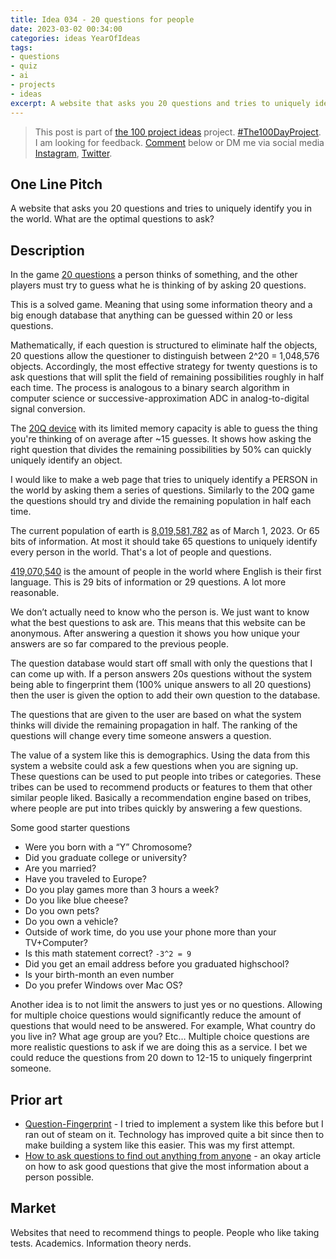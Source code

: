 ```yaml
---
title: Idea 034 - 20 questions for people
date: 2023-03-02 00:34:00
categories: ideas YearOfIdeas
tags: 
- questions
- quiz
- ai
- projects
- ideas
excerpt: A website that asks you 20 questions and tries to uniquely identify you in the world What are the optimal questions to ask?
---
```


> This post is part of [the 100 project ideas](/projects/2023-100-ideas/) project. [#The100DayProject](https://www.the100dayproject.org/). I am looking for feedback. <a href='#utterances-comments'>Comment</a> below or DM me via social media <a href="https://instagram.com/funvill" rel="nofollow noopener noreferrer"><i class="fab fa-fw fa-instagram" aria-hidden="true"></i><span class="label">Instagram</span></a>, <a href="https://twitter.com/funvill" rel="nofollow noopener noreferrer"><i class="fab fa-fw fa-twitter" aria-hidden="true"></i><span class="label">Twitter</span></a>.

## One Line Pitch

A website that asks you 20 questions and tries to uniquely identify you in the world. What are the optimal questions to ask?

## Description

In the game [20 questions](https://en.wikipedia.org/wiki/Twenty_questions) a person thinks of something, and the other players must try to guess what he is thinking of by asking 20 questions.

This is a solved game. Meaning that using some information theory and a big enough database that anything can be guessed within 20 or less questions.

Mathematically, if each question is structured to eliminate half the objects, 20 questions allow the questioner to distinguish between 2^20 = 1,048,576 objects. Accordingly, the most effective strategy for twenty questions is to ask questions that will split the field of remaining possibilities roughly in half each time. The process is analogous to a binary search algorithm in computer science or successive-approximation ADC in analog-to-digital signal conversion.

The [20Q device](https://en.wikipedia.org/wiki/20Q) with its limited memory capacity is able to guess the thing you're thinking of on average after ~15 guesses. It shows how asking the right question that divides the remaining possibilities by 50% can quickly uniquely identify an object.

I would like to make a web page that tries to uniquely identify a PERSON in the world by asking them a series of questions. Similarly to the 20Q game the questions should try and divide the remaining population in half each time.

The current population of earth is [8,019,581,782](https://www.worldometers.info/world-population/) as of March 1, 2023. Or 65 bits of information. At most it should take 65 questions to uniquely identify every person in the world. That's a lot of people and questions.

[419,070,540](https://en.wikipedia.org/wiki/List_of_countries_by_English-speaking_population) is the amount of people in the world where English is their first language. This is 29 bits of information or 29 questions. A lot more reasonable.

We don’t actually need to know who the person is. We just want to know what the best questions to ask are. This means that this website can be anonymous. After answering a question it shows you how unique your answers are so far compared to the previous people.

The question database would start off small with only the questions that I can come up with. If a person answers 20s questions without the system being able to fingerprint them (100% unique answers to all 20 questions) then the user is given the option to add their own question to the database.

The questions that are given to the user are based on what the system thinks will divide the remaining propagation in half. The ranking of the questions will change every time someone answers a question.

The value of a system like this is demographics. Using the data from this system a website could ask a few questions when you are signing up. These questions can be used to put people into tribes or categories. These tribes can be used to recommend products or features to them that other similar people liked. Basically a recommendation engine based on tribes, where people are put into tribes quickly by answering a few questions.

Some good starter questions

- Were you born with a “Y” Chromosome?
- Did you graduate college or university?
- Are you married?
- Have you traveled to Europe?
- Do you play games more than 3 hours a week?
- Do you like blue cheese?
- Do you own pets?
- Do you own a vehicle?
- Outside of work time, do you use your phone more than your TV+Computer?
- Is this math statement correct? `-3^2 = 9`
- Did you get an email address before you graduated highschool?
- Is your birth-month an even number
- Do you prefer Windows over Mac OS?

Another idea is to not limit the answers to just yes or no questions. Allowing for multiple choice questions would significantly reduce the amount of questions that would need to be answered. For example, What country do you live in? What age group are you? Etc… Multiple choice questions are more realistic questions to ask if we are doing this as a service. I bet we could reduce the questions from 20 down to 12-15 to uniquely fingerprint someone.

## Prior art

- [Question-Fingerprint](https://github.com/funvill/Question-Fingerprint) - I tried to implement a system like this before but I ran out of steam on it. Technology has improved quite a bit since then to make building a system like this easier. This was my first attempt.
- [How to ask questions to find out anything from anyone](https://www.jotform.com/blog/how-to-ask-questions-to-find-out-anything-from-anyone/) - an okay article on how to ask good questions that give the most information about a person possible.

## Market

Websites that need to recommend things to people. People who like taking tests. Academics. Information theory nerds.
